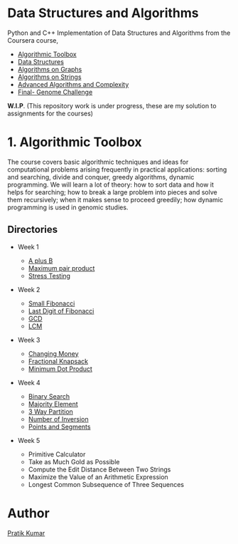 # Data Structures and Algorithms

Python and C++ Implementation of Data Structures and Algorithms from the Coursera course, 

- [Algorithmic Toolbox](https://www.coursera.org/learn/algorithmic-toolbox/)
- [Data Structures](https://www.coursera.org/learn/data-structures)
- [Algorithms on Graphs](https://www.coursera.org/learn/algorithms-on-graphs)
- [Algorithms on Strings](https://www.coursera.org/learn/algorithms-on-strings)
- [Advanced Algorithms and Complexity](https://www.coursera.org/learn/advanced-algorithms-and-complexity)
- [Final- Genome Challenge](https://www.coursera.org/learn/assembling-genomes)


**W.I.P**.
(This repository work is under progress, these are my solution to assignments for the courses)

# 1. Algorithmic Toolbox 
The course covers basic algorithmic techniques and ideas for computational problems arising frequently in practical applications: sorting and searching, divide and conquer, greedy algorithms, dynamic programming. We will learn a lot of theory: how to sort data and how it helps for searching; how to break a large problem into pieces and solve them recursively; when it makes sense to proceed greedily; how dynamic programming is used in genomic studies.

## Directories
- Week 1
  - [A plus B](https://github.com/pr2tik1/ds-algo/tree/master/algo-toolbox/assignments/week1_programming_challenges/1_sum_of_two_digits)
  - [Maximum pair product](https://github.com/pr2tik1/ds-algo/tree/master/algo-toolbox/assignments/week1_programming_challenges/2_maximum_pairwise_product)
  - [Stress Testing](https://github.com/pr2tik1/ds-algo/tree/master/algo-toolbox/assignments/week1_programming_challenges/2_maximum_pairwise_product/stress%20test)

- Week 2  
  - [Small Fibonacci](https://github.com/pr2tik1/ds-algo/tree/master/algo-toolbox/assignments/week2_algorithmic_warmup/1_fibonacci_number)
  - [Last Digit of Fibonacci](https://github.com/pr2tik1/ds-algo/tree/master/algo-toolbox/assignments/week2_algorithmic_warmup/2_last_digit_of_fibonacci_number)
  - [GCD](https://github.com/pr2tik1/ds-algo/tree/master/algo-toolbox/assignments/week2_algorithmic_warmup/3_greatest_common_divisor)
  - [LCM](https://github.com/pr2tik1/ds-algo/tree/master/algo-toolbox/assignments/week2_algorithmic_warmup/4_least_common_multiple)
  
- Week 3
  - [Changing Money](https://github.com/pr2tik1/ds-algo/tree/master/algo-toolbox/assignments/week3_greedy_algorithms/1_money_change)
  - [Fractional Knapsack](https://github.com/pr2tik1/ds-algo/tree/master/algo-toolbox/assignments/week3_greedy_algorithms/2_maximum_value_of_the_loot)
  - [Minimum Dot Product](https://github.com/pr2tik1/ds-algo/tree/master/algo-toolbox/assignments/week3_greedy_algorithms/3_car_fueling)
  
- Week 4
  - [Binary Search]()
  - [Majority Element]()
  - [3 Way Partition]()
  - [Number of Inversion]()
  - [Points and Segments]()

- Week 5
  - Primitive Calculator
  - Take as Much Gold as Possible
  - Compute the Edit Distance Between Two Strings
  - Maximize the Value of an Arithmetic Expression
  - Longest Common Subsequence of Three Sequences
  
  
# Author 
[Pratik Kumar](https://www.linkedin.com/in/pratik-kumar04/)
